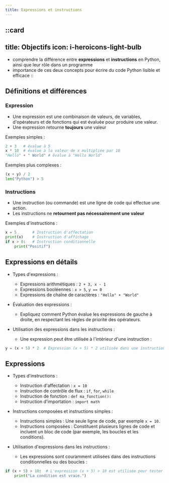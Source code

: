 ```yaml
---
title: Expressions et instructions
---
```

::card
---
title: Objectifs
icon: i-heroicons-light-bulb
---
- comprendre la différence entre **expressions** et **instructions** en Python, ainsi que leur rôle dans un programme
- importance de ces deux concepts pour écrire du code Python lisible et efficace
::

## Définitions et différences
### Expression
- Une expression est une combinaison de valeurs, de variables, d'opérateurs et de fonctions qui est évaluée pour produire une valeur.
- Une expression retourne **toujours** une valeur

Exemples simples : 

```py
2 + 3   # évalue à 5
x * 10  # évalue à la valeur de x multipliée par 10
"Hello" + " World" # évalue à "Hello World"
```

Exemples plus complexes :

```py
(x + y) / 2
len("Python") > 5
```

### Instructions
- Une instruction (ou commande) est une ligne de code qui effectue une action.
- Les instructions ne **retournent pas nécessairement une valeur**

Exemples d'instructions :
```py
x = 5       # Instruction d'affectation
print(x)    # Instruction d'affichage
if x > 0:   # Instruction conditionnelle
    print("Positif")
```

## Expressions en détails
- Types d'expressions :
    - Expressions arithmétiques : `2 + 3, x - 1`
    - Expressions booléennes : `x > 5`, `y == 0`
    - Expressions de chaîne de caractères : `"Hello" + "World"`

- Évaluation des expressions :
    - Expliquez comment Python évalue les expressions de gauche à droite, en respectant les règles de priorité des opérateurs.

- Utilisation des expressions dans les instructions :
    - Une expression peut être utilisée à l'intérieur d'une instruction :

```py
y = (x + 5) * 2  # Expression (x + 5) * 2 utilisée dans une instruction d'affectation
```

## Expressions
- Types d'instructions :
    - Instruction d'affectation : `x = 10`
    - Instruction de contrôle de flux : `if`, `for`, `while`
    - Instruction de fonction : `def ma_fonction():`
    - Instruction d'importation : `import math`

- Instructions composées et instructions simples :

    - Instructions simples : Une seule ligne de code, par exemple `x = 10.`
    - Instructions composées : Constituent plusieurs lignes de code et incluent un bloc de code (par exemple, les boucles et les conditions).

- Utilisation d'expressions dans les instructions :
    - Les expressions sont couramment utilisées dans des instructions conditionnelles ou des boucles :

```py
if (x + 5) > 10:  # L'expression (x + 5) > 10 est utilisée pour tester la condition
    print("La condition est vraie.")
```